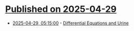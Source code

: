 # [Published on 2025-04-29](index.md)

* [2025-04-29, 05:15:00](https://soylentnews.org/article.pl?sid=25/04/28/0428200&from=rss) - [Differential Equations and Urine](https://soylentnews.org/article.pl?sid=25/04/28/0428200&from=rss)
